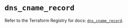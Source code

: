 # `dns_cname_record`

Refer to the Terraform Registry for docs: [`dns_cname_record`](https://registry.terraform.io/providers/hashicorp/dns/3.4.2/docs/resources/cname_record).
